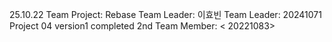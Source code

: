 25.10.22 Team Project: Rebase
Team Leader: 이효빈
Team Leader: 20241071
Project 04 version1 completed
2nd Team Member: < 20221083>